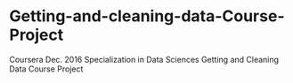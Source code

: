 # Getting-and-cleaning-data-Course-Project
Coursera Dec. 2016 Specialization in Data Sciences Getting and Cleaning Data Course Project

